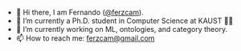 
<!--
**ferzcam/ferzcam** is a ✨ _special_ ✨ repository because its `README.md` (this file) appears on your GitHub profile.

Here are some ideas to get you started:

-->


- 🤙 Hi there, I am Fernando ([@ferzcam](https://github.com/ferzcam)).
- 🔭 I’m currently a Ph.D. student in Computer Science at KAUST 🧑‍🔬
- 🌱 I’m currently working on ML, ontologies, and category theory.
- 📫 How to reach me: ferzcam@gmail.com

